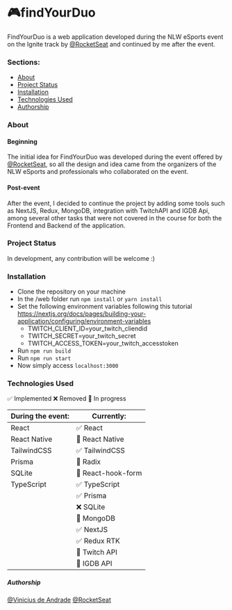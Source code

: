 # 🎮findYourDuo

FindYourDuo is a web application developed during the NLW eSports event on the Ignite track by [@RocketSeat](https://www.rocketseat.com.br/) and continued by me after the event.

### Sections:

- [About](#about)
- [Project Status](#project-status)
- [Installation](#installation)
- [Technologies Used](#technologies-used)
- [Authorship](#authorship)

### About

#### Beginning

The initial idea for FindYourDuo was developed during the event offered by [@RocketSeat](https://www.rocketseat.com.br/), so all the design and idea came from the organizers of the NLW eSports and professionals who collaborated on the event.

#### Post-event

After the event, I decided to continue the project by adding some tools such as NextJS, Redux, MongoDB, integration with TwitchAPI and IGDB Api, among several other tasks that were not covered in the course for both the Frontend and Backend of the application.

### Project Status

In development, any contribution will be welcome :)

### Installation

- Clone the repository on your machine
- In the /web folder run `npm install` or `yarn install`
- Set the following environment variables following this tutorial </br> https://nextjs.org/docs/pages/building-your-application/configuring/environment-variables
   - TWITCH_CLIENT_ID=your_twitch_cliendid
   - TWITCH_SECRET=your_twitch_secret
   - TWITCH_ACCESS_TOKEN=your_twitch_accesstoken
- Run `npm run build`
- Run `npm run start`
- Now simply access `localhost:3000`

### Technologies Used
✅ Implemented
❌ Removed
🚧 In progress

| During the event: | Currently:          |
| ----------------- | -------------------- |
| React             | ✅ React             |
| React Native      | 🚧 React Native      |
| TailwindCSS       | ✅ TailwindCSS       |
| Prisma            | 🚧 Radix             |
| SQLite            | 🚧 React-hook-form   |
| TypeScript        | ✅ TypeScript        |
|                   | ✅ Prisma            |
|                   | ❌ SQLite            |
|                   | 🚧 MongoDB           |
|                   | ✅ NextJS            |
|                   | ✅ Redux RTK         |
|                   | 🚧 Twitch API        |
|                   | 🚧 IGDB API          |


##### Authorship

[@Vinicius de Andrade](https://github.com/andradeviniicius)
[@RocketSeat](https://www.rocketseat.com.br/)

